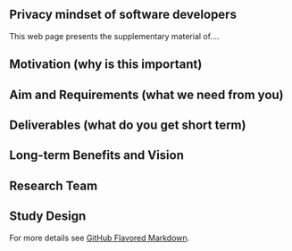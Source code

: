 ## Privacy mindset of software developers

This web page presents the supplementary material of....

## Motivation (why is this important)
## Aim and Requirements (what we need from you)
## Deliverables (what do you get short term)
## Long-term Benefits and Vision
## Research Team

## Study Design 
For more details see [GitHub Flavored Markdown](https://guides.github.com/features/mastering-markdown/).
